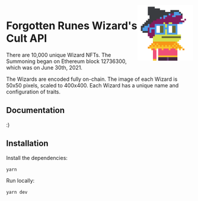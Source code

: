 <div> 
  <img align="right" src="docs/images/artificer.png" height="150" />
</div>

# Forgotten Runes Wizard's Cult API

There are 10,000 unique Wizard NFTs. The Summoning began on Ethereum block 12736300, which was on June 30th, 2021.

The Wizards are encoded fully on-chain. The image of each Wizard is 50x50 pixels, scaled to 400x400. Each Wizard has a unique name and configuration of traits.

## Documentation

:)

## Installation

Install the dependencies:

```bash
yarn
```

Run locally:

```bash
yarn dev
```
